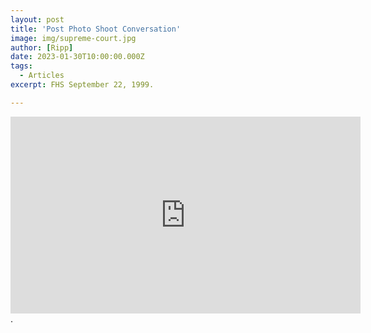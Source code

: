 ```yaml
---
layout: post
title: 'Post Photo Shoot Conversation'
image: img/supreme-court.jpg
author: [Ripp]
date: 2023-01-30T10:00:00.000Z
tags:
  - Articles
excerpt: FHS September 22, 1999.

---
```


<iframe width="560" height="315" src="https://www.youtube.com/embed/l-bllk3sHIU" title="YouTube video player" frameborder="0" allow="accelerometer; autoplay; clipboard-write; encrypted-media; gyroscope; picture-in-picture" allowfullscreen></iframe>
.
